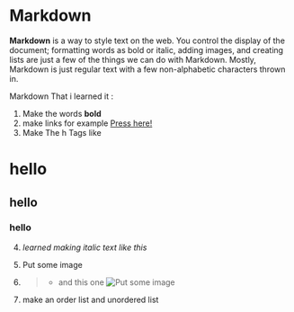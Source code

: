 # Markdown

**Markdown** is a way to style text on the web. You control the display of the document; formatting words as bold or italic, adding images, and creating lists are just a few of the things we can do with Markdown. Mostly, Markdown is just regular text with a few non-alphabetic characters thrown in.

Markdown That i learned it :

1. Make the words **bold**
2. make links for example [Press here!](http://google.com)
3. Make The h Tags like 
# hello 
## hello 
### hello

4. *learned making italic text like this*
5. Put some image 
 
6. > - and this one ![Put some image](https://mena-innovation.com/2019/wp-content/uploads/2019/08/LUCT-600x400.jpg) 
7. make an order list and unordered list

